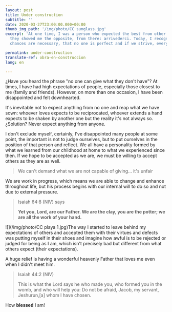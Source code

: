 ```yaml
---
layout: post
title: Under construction
subtitle: ''
date: 2020-03-27T23:00:00.000+00:00
thumb_img_path: '/img/photo/CC sunglass.jpg'
excerpt: 'At one time, I was a person who expected the best from other people until
  they showed me the opposite, from there: arrivederci. Today, I recognize that second
  chances are necessary, that no one is perfect and if we strive, everything can improve.'

permalink: under-construction
translate-ref: obra-en-construccion
lang: en

---
```

¿Have you heard the phrase "no one can give what they don't have"? At times, I have had high expectations of people, especially those closest to me (family and friends). However, on more than one occasion, I have been disappointed and felt downhearted.

It's inevitable not to expect anything from no one and reap what we have sown: whoever loves expects to be reciprocated, whoever extends a hand expects to be shaken by another one but the reality it's not always so. ¿Solution? Never expect anything from anyone.

I don't exclude myself, certainly, I've disappointed many people at some point, the important is not to judge ourselves, but to put ourselves in the position of that person and reflect. We all have a personality formed by what we learned from our childhood at home to what we experienced since then. If we hope to be accepted as we are, we must be willing to accept others as they are as well.

> We can't demand what we are not capable of giving... it's unfair

We are work in progress, which means we are able to change and enhance throughout life, but his process begins with our internal will to do so and not due to external pressure.

> Isaiah 64:8 (NIV) says
>
> **Yet you, Lord, are our Father. We are the clay, you are the potter; we are all the work of your hand.**

![](/img/photo/CC playa 1.jpg)The way I started to leave behind my expectations of others and accepted them with their virtues and defects was putting myself in their shoes and imagine how awful is to be rejected or judged for being as I am, which isn't precisely bad but different from what others expect (their expectations).

A huge relief is having a wonderful heavenly Father that loves me even when I didn't meet him. 

> Isaiah 44:2 (NIV)
>
> This is what the Lord says he who made you, who formed you in the womb, and who will help you: Do not be afraid, Jacob, my servant, Jeshurun,\[a\] whom I have chosen.

How **blessed** I am!